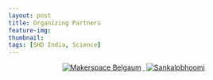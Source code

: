 ```yaml
---
layout: post
title: Organizing Partners
feature-img:
thumbnail:
tags: [SHD India, Science]
---
```

<p align="center"> 
     <a href=""><img src="/{{site.baseurl}}/assets/img/msblogo.jpg" alt="Makerspace Belgaum" style="left; margin-right: 3px;"/> </a>
     <a href=""><img src="/{{site.baseurl}}/assets/img/sankalpbhoomi.jpg" alt="Sankalpbhoomi" style="right; margin-left: 3px;"/></a>
</P>
